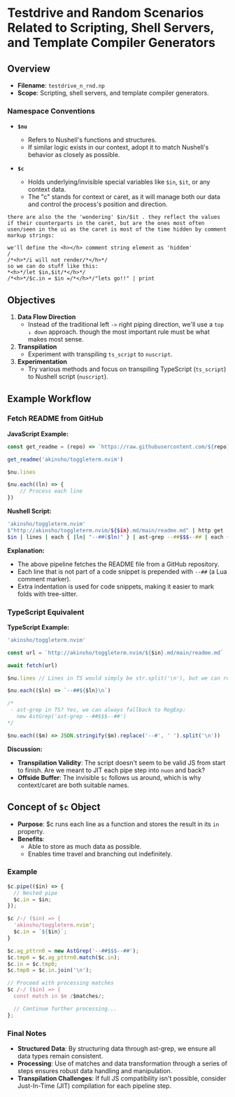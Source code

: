 # Testdrive and Random Scenarios Related to Scripting, Shell Servers, and Template Compiler Generators

## Overview

-   **Filename**: `testdrive_n_rnd.np`
-   **Scope**: Scripting, shell servers, and template compiler generators.

### Namespace Conventions

-   **`$nu`**

    -   Refers to Nushell's functions and structures.
    -   If similar logic exists in our context, adopt it to match Nushell's behavior as closely as possible.

-   **`$c`**
    -   Holds underlying/invisible special variables like `$in`, `$it`, or any context data.
    -   The "c" stands for context or caret, as it will manage both our data and control the process's position and direction.

```
there are also the the 'wondering' $in/$it . they reflect the values if their counterparts in the caret, but are the ones most often usen/seen in the ui as the caret is most of the time hidden by comment markup strings:

we'll define the <h></h> comment string element as 'hiddem'
/
/*<h>*/i will not render/*</h>*/
so we can do stuff like this:
*<h>*/let $in,$it/*</h>*/
/*<h>*/$c.in = $in =/*</h>*/"lets go!!" | print

```

## Objectives

1. **Data Flow Direction**
    - Instead of the traditional left `->` right piping direction, we'll use a `top ↓ down` approach. though the most important rule must be what makes most sense.
2. **Transpilation**
    - Experiment with transpiling `ts_script` to `nuscript`.
3. **Experimentation**
    - Try various methods and focus on transpiling TypeScript (`ts_script`) to Nushell script (`nuscript`).

## Example Workflow

### Fetch README from GitHub

**JavaScript Example:**

```javascript
const get_readme = (repo) => `https://raw.githubusercontent.com/${repo}/main/README.md`

get_readme('akinsho/toggleterm.nvim')

$nu.lines

$nu.each((ln) => {
	// Process each line
})
```

**Nushell Script:**

```sh
'akinsho/toggleterm.nvim'
$"http://akinsho/toggleterm.nvim/${$in}.md/main/readme.md" | http get
$in | lines | each { |ln| "--##($ln)" } | ast-grep --##$$$--## | each { |m| str replace "--##" " " | }
```

**Explanation:**

-   The above pipeline fetches the README file from a GitHub repository.
-   Each line that is not part of a code snippet is prepended with `--##` (a Lua comment marker).
-   Extra indentation is used for code snippets, making it easier to mark folds with tree-sitter.

### TypeScript Equivalent

**TypeScript Example:**

```typescript
'akinsho/toggleterm.nvim'

const url = `http://akinsho/toggleterm.nvim/${$in}.md/main/readme.md`

await fetch(url)

$nu.lines // Lines in TS would simply be str.split('\n'), but we can run in Nu too.

$nu.each(($ln) => `--##${$ln}\n`)

/* 
 - ast-grep in TS? Yes, we can always fallback to RegExp:
   new AstGrep('ast-grep --##$$$--##') 
*/

$nu.each(($m) => JSON.stringify($m).replace('--#', ' ').split('\n'))
```

**Discussion:**

-   **Transpilation Validity**: The script doesn't seem to be valid JS from start to finish. Are we meant to JIT each pipe step into `nuon` and back?
-   **Offside Buffer**: The invisible `$c` follows us around, which is why context/caret are both suitable names.

## Concept of `$c` Object

-   **Purpose**: $c runs each line as a function and stores the result in its `in` property.
-   **Benefits**:
    -   Able to store as much data as possible.
    -   Enables time travel and branching out indefinitely.

### Example

```javascript
$c.pipe(($in) => {
  // Nested pipe
  $c.in = $in;
});

$c /-/ ($in) => {
  'akinsho/toggleterm.nvim';
  $c.in = `${$in}`;
}

$c.ag_pttrn0 = new AstGrep('--##$$$--##');
$c.tmp0 = $c.ag_pttrn0.match($c.in);
$c.in = $c.tmp0;
$c.tmp0 = $c.in.join('\n');

// Proceed with processing matches
$c /-/ ($in) => {
  const match in $m /$matches/;

  // Continue further processing...
};
```

### Final Notes

-   **Structured Data**: By structuring data through ast-grep, we ensure all data types remain consistent.
-   **Processing**: Use of matches and data transformation through a series of steps ensures robust data handling and manipulation.
-   **Transpilation Challenges**: If full JS compatibility isn't possible, consider Just-In-Time (JIT) compilation for each pipeline step.
